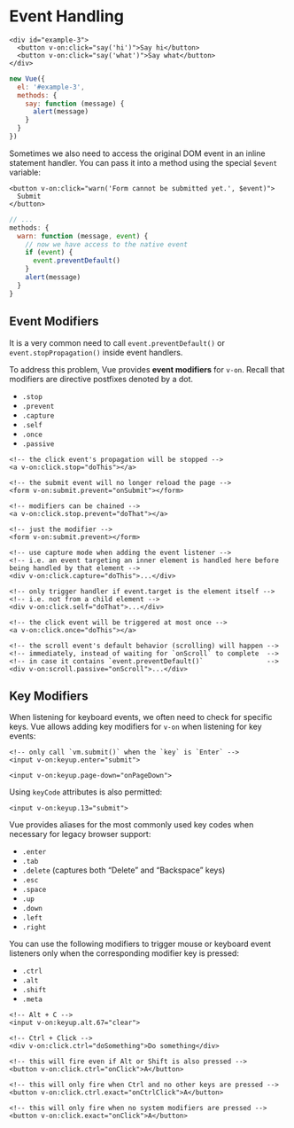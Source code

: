 # Event Handling

```markup
<div id="example-3">
  <button v-on:click="say('hi')">Say hi</button>
  <button v-on:click="say('what')">Say what</button>
</div>
```

```javascript
new Vue({
  el: '#example-3',
  methods: {
    say: function (message) {
      alert(message)
    }
  }
})
```

&#x20;Sometimes we also need to access the original DOM event in an inline statement handler. You can pass it into a method using the special `$event` variable:

```markup
<button v-on:click="warn('Form cannot be submitted yet.', $event)">
  Submit
</button>
```

```javascript
// ...
methods: {
  warn: function (message, event) {
    // now we have access to the native event
    if (event) {
      event.preventDefault()
    }
    alert(message)
  }
}
```

## Event Modifiers

&#x20;It is a very common need to call `event.preventDefault()` or `event.stopPropagation()` inside event handlers.&#x20;

To address this problem, Vue provides **event modifiers** for `v-on`. Recall that modifiers are directive postfixes denoted by a dot.

* `.stop`
* `.prevent`
* `.capture`
* `.self`
* `.once`
* `.passive`

```markup
<!-- the click event's propagation will be stopped -->
<a v-on:click.stop="doThis"></a>

<!-- the submit event will no longer reload the page -->
<form v-on:submit.prevent="onSubmit"></form>

<!-- modifiers can be chained -->
<a v-on:click.stop.prevent="doThat"></a>

<!-- just the modifier -->
<form v-on:submit.prevent></form>

<!-- use capture mode when adding the event listener -->
<!-- i.e. an event targeting an inner element is handled here before being handled by that element -->
<div v-on:click.capture="doThis">...</div>

<!-- only trigger handler if event.target is the element itself -->
<!-- i.e. not from a child element -->
<div v-on:click.self="doThat">...</div>

<!-- the click event will be triggered at most once -->
<a v-on:click.once="doThis"></a>

<!-- the scroll event's default behavior (scrolling) will happen -->
<!-- immediately, instead of waiting for `onScroll` to complete  -->
<!-- in case it contains `event.preventDefault()`                -->
<div v-on:scroll.passive="onScroll">...</div>
```

## Key Modifiers

&#x20;When listening for keyboard events, we often need to check for specific keys. Vue allows adding key modifiers for `v-on` when listening for key events:

```markup
<!-- only call `vm.submit()` when the `key` is `Enter` -->
<input v-on:keyup.enter="submit">

<input v-on:keyup.page-down="onPageDown">
```

&#x20;Using `keyCode` attributes is also permitted:

```markup
<input v-on:keyup.13="submit">
```

Vue provides aliases for the most commonly used key codes when necessary for legacy browser support:

* `.enter`
* `.tab`
* `.delete` (captures both “Delete” and “Backspace” keys)
* `.esc`
* `.space`
* `.up`
* `.down`
* `.left`
* `.right`

You can use the following modifiers to trigger mouse or keyboard event listeners only when the corresponding modifier key is pressed:

* `.ctrl`
* `.alt`
* `.shift`
* `.meta`

```markup
<!-- Alt + C -->
<input v-on:keyup.alt.67="clear">

<!-- Ctrl + Click -->
<div v-on:click.ctrl="doSomething">Do something</div>

<!-- this will fire even if Alt or Shift is also pressed -->
<button v-on:click.ctrl="onClick">A</button>

<!-- this will only fire when Ctrl and no other keys are pressed -->
<button v-on:click.ctrl.exact="onCtrlClick">A</button>

<!-- this will only fire when no system modifiers are pressed -->
<button v-on:click.exact="onClick">A</button>
```
